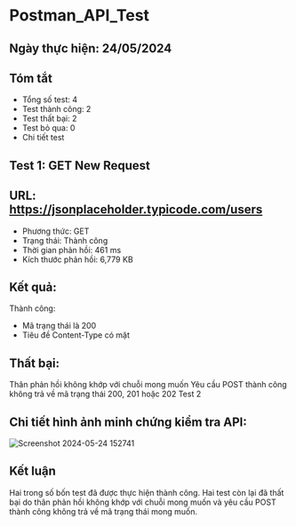 # Postman_API_Test

## Ngày thực hiện: 24/05/2024

## Tóm tắt

- Tổng số test: 4
- Test thành công: 2
- Test thất bại: 2
- Test bỏ qua: 0
- Chi tiết test

## Test 1: GET New Request

## URL: https://jsonplaceholder.typicode.com/users
- Phương thức: GET
- Trạng thái: Thành công
- Thời gian phản hồi: 461 ms
- Kích thước phản hồi: 6,779 KB

## Kết quả:
Thành công:
- Mã trạng thái là 200
- Tiêu đề Content-Type có mặt

## Thất bại:
Thân phản hồi không khớp với chuỗi mong muốn
Yêu cầu POST thành công không trả về mã trạng thái 200, 201 hoặc 202
Test 2

## Chi tiết hình ảnh minh chứng kiểm tra API:
![Screenshot 2024-05-24 152741](https://github.com/KhanhChinh12/Postman_API_Test/assets/145414389/147eaa0c-2b92-457c-abc7-9b5a2950b544)

## Kết luận

Hai trong số bốn test đã được thực hiện thành công. Hai test còn lại đã thất bại do thân phản hồi không khớp với chuỗi mong muốn và yêu cầu POST thành công không trả về mã trạng thái mong muốn.

